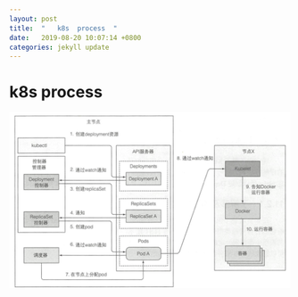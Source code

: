 ```yaml
---
layout: post
title:  "   k8s  process  "
date:   2019-08-20 10:07:14 +0800
categories: jekyll update
---
```

# k8s  process



![deploy-process.png](https://raw.githubusercontent.com/latermonk/latermonk.github.io/master/_posts/_images/deploy-process.png)







